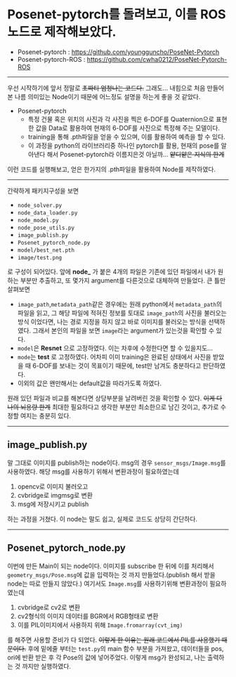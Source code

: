 # Posenet-pytorch를 돌려보고, 이를 ROS 노드로 제작해보았다.

- Posenet-pytorch : https://github.com/youngguncho/PoseNet-Pytorch
- Posenet-pytorch-ROS : https://github.com/cwha0212/PoseNet-Pytorch-ROS

---

우선 시작하기에 앞서 정말로 ~~초짜티 엄청나는 코드다.~~
그래도... 내힘으로 처음 만들어본 나름 의미있는 Node이기 때문에 어느정도 설명을 하는게 좋을 것 같았다.

- Posenet-pytorch
  - 특정 건물 혹은 위치의 사진과 각 사진을 찍은 6-DOF를 Quaternion으로 표현한 값을 Data로 활용하여 현재의 6-DOF를 사진으로 특정해 주는 모델이다.
  - training을 통해 .pth파일을 얻을 수 있으며, 이를 활용하여 예측을 할 수 있다.
  - 이 과정을 python의 라이브러리중 하나인 pytorch를 활용, 현재의 pose를 알아낸다 해서 Posenet-pytorch라 이름지은것 아닐까... ~~얕디얕은 지식의 한계~~

이런 코드를 실행해보고, 얻은 한가지의 .pth파일을 활용하여 Node를 제작하였다.

---

간략하게 패키지구성을 보면

- `node_solver.py`
- `node_data_loader.py`
- `node_model.py`
- `node_pose_utils.py`
- `image_publish.py`
- `Posenet_pytorch_node.py`
- `model/best_net.pth`
- `image/test.png`

로 구성이 되어있다. 앞에 **node_** 가 붙은 4개의 파일은 기존에 있던 파일에서 내가 원하는 부분만 추출하고, 또 몇가지 argument를 다른것으로 대체하여 만들었다. 큰 틀만 살펴보면

- `image_path`,`metadata_path`같은 경우에는 원래 python에서 `metadata_path`의 파일을 읽고, 그 해당 파일에 적혀진 정보를 토대로 `image_path`의 사진을 불러오는 방식 이었다면, 나는 경로 지정을 하지 않고 바로 이미지를 불러오는 방식을 선택하였다. 그래서 본인의 파일을 보면 `image`라는 argument가 있는것을 확인할 수 있다.
- `model`은 **Resnet** 으로 고정하였다. 이는 차후에 수정한다면 할 수 있을지도...
- `mode`는 **test** 로 고정하였다. 어차피 이미 training은 완료된 상태에서 사진을 받았을 때 6-DOF를 보내는 것이 목표이기 때문에, test만 남겨도 충분하다고 판단하였다.
- 이외의 값은 왠만해서는 default값을 따라가도록 하였다.

원래 있던 파일과 비교를 해본다면 상당부분을 날려버린 것을 확인할 수 있다. ~~이게 다 나의 뇌용량 한계~~ 최대한 필요하다고 생각한 부분만 최소한으로 남긴 것이고, 추가로 수정할 여지는 충분히 있다.

---

## image_publish.py

말 그대로 이미지를 publish하는 node이다. msg의 경우 `sensor_msgs/Image.msg`를 사용하였다. 해당 msg를 사용하기 위해서 변환과정이 필요하였는데

1. opencv로 이미지 불러오고
2. cvbridge로 imgmsg로 변환
3. msg에 저장시키고 publish

하는 과정을 거쳤다. 이 node는 말도 쉽고, 실제로 코드도 상당히 간단하다.

---

## Posenet_pytorch_node.py

이번에 만든 Main이 되는 node이다. 이미지를 subscribe 한 뒤에 이를 처리해서 `geometry_msgs/Pose.msg`에 값을 입력하는 것 까지 만들었다.(publish 해서 받을 node는 따로 만들지 않았다.) 여기서도 `Image.msg`를 사용하기위해 변환과정이 필요하였는데

1. cvbridge로 cv2로 변환
2. cv2형식의 이미지 데이터를 BGR에서 RGB형태로 변환
3. 이를 PIL이미지에서 사용하지 위해 `Image.fromarray(cvt_img)`

를 해주면 사용할 준비가 다 되었다. ~~이렇게 한 이유는 원래 코드에서 PIL를 사용했기 때문이다.~~
후에 밑에줄 부터는 `test.py`의 main 함수 부분을 가져왔고, 데이터들을 pos, ori에 반환 받은 후 각 Pose의 값에 넣어주었다. 이렇게 msg가 완성되고, 나는 출력하는 것 까지만 실행하였다.
